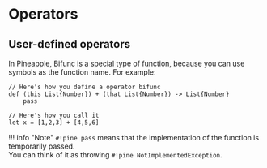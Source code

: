 # Operators

## User-defined operators
In Pineapple, Bifunc is a special type of function, because you can use symbols as the function name. For example:
```pine
// Here's how you define a operator bifunc
def (this List{Number}) + (that List{Number}) -> List{Number}
    pass

// Here's how you call it
let x = [1,2,3] + [4,5,6]
```

!!! info "Note"
    `#!pine pass` means that the implementation of the function is temporarily passed.  
    You can think of it as throwing `#!pine NotImplementedException`.
